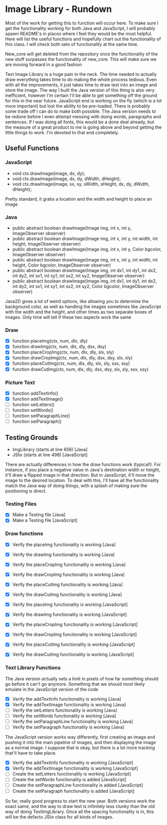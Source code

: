 
# Image Library - Rundown

Most of the work for getting this to function will occur here. To make sure I get the functionality working for both Java and JavaScript, I will probably spawn README's in places where I feel they would be the most helpful. Here will list the useful functions and hopefully chart out the functionality of this class. I will check both sets of functionality at the same time.

New_core will get deleted from the repository once the functionality of the new stuff surpasses the functionality of new_core. This will make sure we are moving forward in a good fashion

Text Image Library is a huge pain in the neck. The time needed to actually draw everything takes time to do making the whole process tedious. Even with all the improvements, it just takes time to draw text into an image and store the image. The way I built the Java version of this thing is also very inefficient, however I'm certain I'll be able to get something off the ground for this in the near future. JavaScript end is working on the fly (which is a lot more important) but lost the ability to be pre-loaded. There is probably some trade off I can do to make both possible. The Java version needs to be redone before I even attempt messing with doing words, paragraphs and sentences. If I was doing all fonts, this would be a done deal already, but the measure of a great product to me is going above and beyond getting the little things to work. I'm devoted to that end completely.

## Useful Functions

### JavaScript

- void ctx.drawImage(image, dx, dy);
- void ctx.drawImage(image, dx, dy, dWidth, dHeight);
- void ctx.drawImage(image, sx, sy, sWidth, sHeight, dx, dy, dWidth, dHeight);

Pretty standard, it grabs a location and the width and height to place an image

### Java

- public abstract boolean drawImage(Image img, int x, int y, ImageObserver observer)
- public abstract boolean drawImage(Image img, int x, int y, int width, int height, ImageObserver observer)
- public abstract boolean drawImage(Image img, int x, int y, Color bgcolor, ImageObserver observer)
- public abstract boolean drawImage(Image img, int x, int y, int width, int height, Color bgcolor, ImageObserver observer)
- public abstract boolean drawImage(Image img, int dx1, int dy1, int dx2, int dy2, int sx1, int sy1, int sx2, int sy2, ImageObserver observer)
- public abstract boolean drawImage(Image img, int dx1, int dy1, int dx2, int dy2, int sx1, int sy1, int sx2, int sy2, Color bgcolor, ImageObserver observer)

Java2D gives a lot of weird options, like allowing you to determine the background color, as well as handling the images sometimes like JavaScript with the width and the height, and other times as two separate boxes of images. Only time will tell if these two aspects work the same

### Draw

- [x] function placeImg(ctx, num, dlx, dly)
- [x] function drawImg(ctx, num, dlx, dly, dsx, dsy)
- [x] function placeCropImg(ctx, num, dlx, dly, slx, sly)
- [x] function drawCropImg(ctx, num, dlx, dly, dsx, dsy, slx, sly)
- [x] function placeCutImg(ctx, num, dlx, dly, slx, sly, ssx, ssy)
- [x] function drawCutImg(ctx, num, dlx, dly, dsx, dsy, slx, sly, ssx, ssy)

### Picture Text

- [x] function addTextInfo()
- [x] function addTextImage()
- [ ] function setLetters()
- [ ] function setWords()
- [ ] function setParagraphLine()
- [ ] function setParagraph()

## Testing Grounds

- ImgLibrary (starts at line 656) [Java]
- JSlix (starts at line 498) [JavaScript]

There are actually differences in how the draw functions work (typical!). For instance, if you place a negative value in Java's destination width or height, it'll draw a flipped image in that direction. But in JavaScript, it'll move the image to the desired location. To deal with this, I'll have all the functionality match the Java way of doing things, with a splash of making sure the positioning is direct.

### Testing Files

- [x] Make a Testing file [Java]
- [x] Make a Testing file [JavaScript]

### Draw functions

- [x] Verify the placeImg functionality is working [Java]
- [x] Verify the drawImg functionality is working [Java]
- [x] Verify the placeCropImg functionality is working [Java]
- [x] Verify the drawCropImg functionality is working [Java]
- [x] Verify the placeCutImg functionality is working [Java]
- [x] Verify the drawCutImg functionality is working [Java]

- [x] Verify the placeImg functionality is working [JavaScript]
- [x] Verify the drawImg functionality is working [JavaScript]
- [x] Verify the placeCropImg functionality is working [JavaScript]
- [x] Verify the drawCropImg functionality is working [JavaScript]
- [x] Verify the placeCutImg functionality is working [JavaScript]
- [x] Verify the drawCutImg functionality is working [JavaScript]

### Text Library Functions

The Java version actually sets a limit in pixels of how far something should go before it can't go anymore. Something that we should most likely emulate in the JavaScript version of the code

- [x] Verify the addTextInfo functionality is working [Java]
- [x] Verify the addTextImage functionality is working [Java]
- [ ] Verify the setLetters functionality is working [Java]
- [ ] Verify the setWords functionality is working [Java]
- [ ] Verify the setParagraphLine functionality is working [Java]
- [ ] Verify the setParagraph functionality is working [Java]

The JavaScript version works way differently, first creating an image and pushing it into the main pipeline of images, and then displaying the image as a normal image. I suppose that is okay, but there is a lot more tracking that'll have to take place.

- [x] Verify the addTextInfo functionality is working [JavaScript]
- [x] Verify the addTextImage functionality is working [JavaScript]
- [ ] Create the setLetters functionality is working [JavaScript]
- [ ] Create the setWords functionality is added [JavaScript]
- [ ] Create the setParagraphLine functionality is added [JavaScript]
- [ ] Create the setParagraph functionality is added [JavaScript]

So far, really good progress to start the new year. Both versions work the exact same, and the way to draw text is infinitely less clunky than the old way of doing TextImgLibrary. Once all the spacing functionality is in, this will be the defacto JSlix class for all kinds of images.
